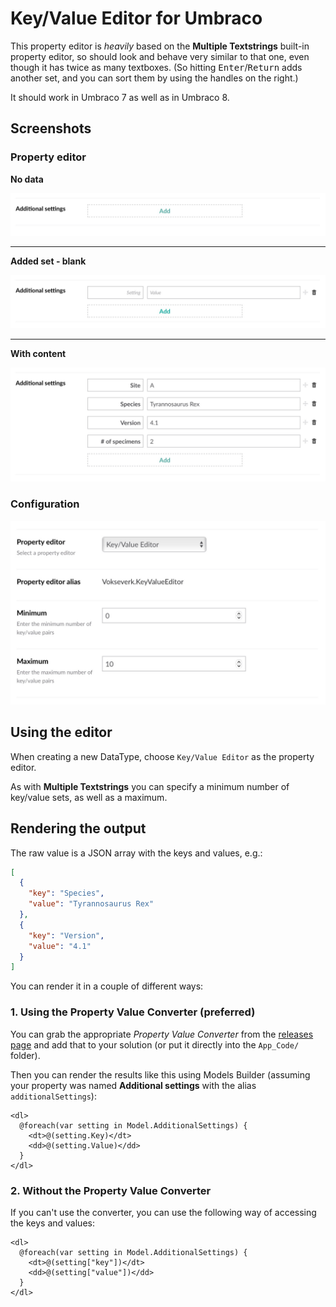 # Key/Value Editor for Umbraco

This property editor is *heavily* based on the **Multiple Textstrings** built-in
property editor, so should look and behave very similar to that one, even though
it has twice as many textboxes. (So hitting <kbd>Enter</kbd>/<kbd>Return</kbd>
adds another set, and you can sort them by using the handles on the right.)

It should work in Umbraco 7 as well as in Umbraco 8.

## Screenshots

### Property editor

**No data**

![Empty Editor Screen](images/keyvalue-empty.jpg)

***

**Added set - blank**

![Editor Screen with blank fields](images/keyvalue-blank.jpg)

***

**With content**

![Editor Screen with 4 sets of keys and values](images/keyvalue-content.jpg)

### Configuration

![Config Screen](images/keyvalue-config.jpg)


## Using the editor

When creating a new DataType, choose `Key/Value Editor` as the property
editor.

As with **Multiple Textstrings** you can specify a minimum number of key/value 
sets, as well as a maximum.

## Rendering the output

The raw value is a JSON array with the keys and values, e.g.:

```json
[
  {
    "key": "Species",
    "value": "Tyrannosaurus Rex"
  },
  {
    "key": "Version",
    "value": "4.1"
  }
]
```

You can render it in a couple of different ways:

### 1. Using the Property Value Converter (preferred)

You can grab the appropriate *Property Value Converter* from the
[releases page](https://github.com/vokseverk/Vokseverk.KeyValueEditor/releases)
and add that to your solution (or put it directly into the `App_Code/` folder).

Then you can render the results like this using Models Builder
(assuming your property was named **Additional settings** with the
alias `additionalSettings`):

```razor
<dl>
  @foreach(var setting in Model.AdditionalSettings) {
    <dt>@(setting.Key)</dt>
    <dd>@(setting.Value)</dd>
  }
</dl>
```

### 2. Without the Property Value Converter

If you can't use the converter, you can use the following way of accessing the
keys and values:

```razor
<dl>
  @foreach(var setting in Model.AdditionalSettings) {
    <dt>@(setting["key"])</dt>
    <dd>@(setting["value"])</dd>
  }
</dl>
```
